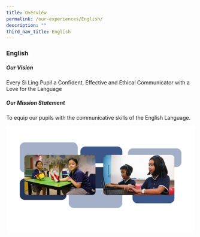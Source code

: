 ```yaml
---
title: Overview
permalink: /our-experiences/English/
description: ""
third_nav_title: English
---
```

### **English**

##### Our Vision

Every Si Ling Pupil a Confident, Effective and Ethical Communicator with a Love for the Language

##### Our Mission Statement

To equip our pupils with the communicative skills of the English Language.
<style>
	.box{
 transition:1s;
	}
	.box: img{
	display: block; width:100%; border-radius:5px;
	}
	.box hover{
	transform:scale(1.3); z-index:2;
	} 
</style>
<div class="container">
<div class="box">
	<img src="/images/12.png"></div></div>